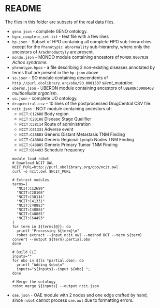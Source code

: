 # README

The files in this folder are subsets of the real data files. 

- `geno.json` - complete GENO ontology.
- `hgnc_complete_set.txt` - test file with a few lines
- `hp.json` - Subset of HPO containing all complete HPO sub-hierarchies except for the `Phenotypic abnormality` sub-hierarchy,
  where only the ancestors of `Arachnodactyly` are present.
- `mondo.json` - MONDO module containing ancestors of `MONDO:0007038` *Achoo syndrome*.
- `phenotype.hpoa` - a file describing 2 non-existing diseases annotated by terms that are present in the `hp.json` above
- `so.json` - SO module containing descendents of `http://purl.obolibrary.org/obo/SO_0001537` *silent_mutation*.
- `uberon.json` - UBERON module containing ancestors of `UBERON:0000468` *multicellular organism*.
- `uo.json` - complete UO ontology.
- `drugcentral.csv` - 10 lines of the postprocessed DrugCentral CSV file.
- `ncit.json` - NCIT module containing ancestors of:
  - `NCIT:C12680` Body region
  - `NCIT:C28108` Disease Stage Qualifier
  - `NCIT:C38114` Route of administration
  - `NCIT:C41331` Adverse event
  - `NCIT:C48883` Generic Distant Metastasis TNM Finding
  - `NCIT:C48884` Generic Regional Lymph Nodes TNM Finding
  - `NCIT:C48885` Generic Primary Tumor TNM Finding
  - `NCIT:C64493` Schedule frequency
  ```shell
  module load robot
  # Download NCIT OWL
  NCIT_PURL=http://purl.obolibrary.org/obo/ncit.owl
  curl -o ncit.owl $NCIT_PURL
  
  # Extract modules
  terms=(
    "NCIT:C12680"  
    "NCIT:C28108"  
    "NCIT:C38114"
    "NCIT:C41331"
    "NCIT:C48883"
    "NCIT:C48884"
    "NCIT:C48885"
    "NCIT:C64493"
  )
  for term in ${terms[@]}; do
    printf "Processing ${term}\n"
    robot extract --input ncit.owl --method BOT --term ${term} convert --output ${term}.partial.obo
  done
  
  # Build CLI
  inputs=""
  for obo in $(ls *partial.obo); do 
    printf "Adding $obo\n"
    inputs="${inputs}--input ${obo} ";
  done

  # Merge the ontology
  robot merge ${inputs} --output ncit.json
  ```
- `oae.json` - OAE module with 2 nodes and one edge crafted by hand, since `robot` cannot process `oae.owl` due to formatting errors.
